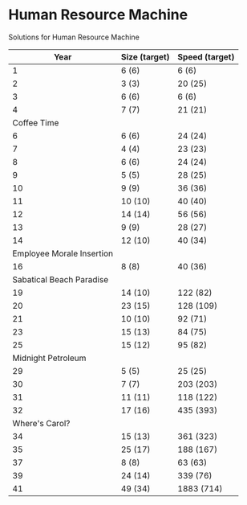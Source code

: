 # Human Resource Machine

Solutions for Human Resource Machine

| Year | Size (target) | Speed (target) |
| ---- | ------------- | -------------- |
| 1    | 6 (6)         | 6 (6)          |
| 2    | 3 (3)         | 20 (25)        |
| 3    | 6 (6)         | 6 (6)          |
| 4    | 7 (7)         | 21 (21)        |
| Coffee Time                           |
| 6    | 6 (6)         | 24 (24)        |
| 7    | 4 (4)         | 23 (23)        |
| 8    | 6 (6)         | 24 (24)        |
| 9    | 5 (5)         | 28 (25)        |
| 10   | 9 (9)         | 36 (36)        |
| 11   | 10 (10)       | 40 (40)        |
| 12   | 14 (14)       | 56 (56)        |
| 13   | 9 (9)         | 28 (27)        |
| 14   | 12 (10)       | 40 (34)        |
| Employee Morale Insertion             |
| 16   | 8 (8)         | 40 (36)        |
| Sabatical Beach Paradise              |
| 19   | 14 (10)       | 122 (82)       |
| 20   | 23 (15)       | 128 (109)      |
| 21   | 10 (10)       | 92 (71)        |
| 23   | 15 (13)       | 84 (75)        |
| 25   | 15 (12)       | 95 (82)        |
| Midnight Petroleum                    |
| 29   | 5 (5)         | 25 (25)        |
| 30   | 7 (7)         | 203 (203)      |
| 31   | 11 (11)       | 118 (122)      |
| 32   | 17 (16)       | 435 (393)      |
| Where's Carol?                        |
| 34   | 15 (13)       | 361 (323)      |
| 35   | 25 (17)       | 188 (167)      |
| 37   | 8 (8)         | 63 (63)        |
| 39   | 24 (14)       | 339 (76)       |
| 41   | 49 (34)       | 1883 (714)     |